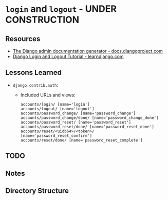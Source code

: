 # `login` and `logout` - **UNDER CONSTRUCTION**

## Resources

* [The Django admin documentation generator - docs.djangoproject.com](https://docs.djangoproject.com/en/4.1/ref/contrib/admin/admindocs/)
* [Django Login and Logout Tutorial - learndjango.com](https://learndjango.com/tutorials/django-login-and-logout-tutorial)

## Lessons Learned

* `django.contrib.auth`:
  * Included URLs and views:

    ```console
    accounts/login/ [name='login']
    accounts/logout/ [name='logout']
    accounts/password_change/ [name='password_change']
    accounts/password_change/done/ [name='password_change_done']
    accounts/password_reset/ [name='password_reset']
    accounts/password_reset/done/ [name='password_reset_done']
    accounts/reset/<uidb64>/<token>/ [name='password_reset_confirm']
    accounts/reset/done/ [name='password_reset_complete']
    ```

## TODO

## Notes

## Directory Structure
